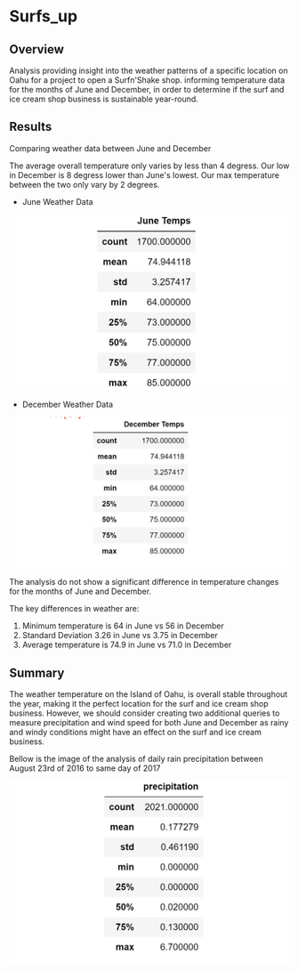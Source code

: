 # Surfs_up
## Overview
Analysis providing insight into the weather patterns of a specific location on Oahu for a project to open a Surfn'Shake shop.
informing temperature data for the months of June and December, in order to determine if the surf and ice cream shop business is sustainable year-round.

## Results
Comparing weather data between June and December

The average overall temperature only varies by less than 4 degress.
Our low in December is 8 degress lower than June's lowest.
Our max temperature between the two only vary by 2 degrees.


- June Weather Data 


![This is an image](https://github.com/Fbullman/Surfs_up/blob/main/June.png)


- December Weather Data


![This is an image](https://github.com/Fbullman/Surfs_up/blob/main/December.png)


The analysis do not show a significant difference in temperature changes for the months of June and December.

The key differences in weather are:
1. Minimum temperature is 64 in June vs 56 in December
2. Standard Deviation 3.26 in June vs 3.75 in December
3. Average temperature is 74.9 in June vs 71.0 in December


## Summary 
The weather temperature on the Island of Oahu, is overall stable throughout the year, making it the perfect location for the surf and ice cream shop business. However, we should consider creating two additional queries to measure precipitation and wind speed for both June and December as rainy and windy conditions might have an effect on the surf and ice cream business.

Bellow is the image of the analysis of daily rain precipitation between August 23rd of 2016 to same day of 2017 

![This is an image](https://github.com/Fbullman/Surfs_up/blob/main/precipitation%20(2).png)





